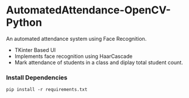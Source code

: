 # AutomatedAttendance-OpenCV-Python
An automated attendance system using Face Recognition.

* TKinter Based UI
* Implements face recognition using HaarCascade
* Mark attendance of students in a class and diplay total student count.

### Install Dependencies

```pip install -r requirements.txt```
